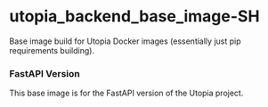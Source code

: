 # utopia_backend_base_image-SH
Base image build for Utopia Docker images (essentially just pip requirements building).

### FastAPI Version
This base image is for the FastAPI version of the Utopia project.
